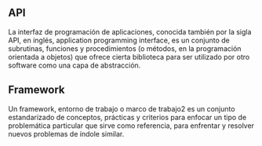 ## API
La interfaz de programación de aplicaciones, conocida también por la sigla API, en inglés, application programming interface, es un conjunto de subrutinas, funciones y procedimientos (o métodos, en la programación orientada a objetos) que ofrece cierta biblioteca para ser utilizado por otro software como una capa de abstracción.

## Framework
Un framework, entorno de trabajo​ o marco de trabajo2 es un conjunto estandarizado de conceptos, prácticas y criterios para enfocar un tipo de problemática particular que sirve como referencia, para enfrentar y resolver nuevos problemas de índole similar.